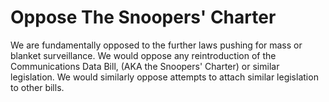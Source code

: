 Oppose The Snoopers' Charter
============================

We are fundamentally opposed to the further laws pushing for mass or 
blanket surveillance. We would oppose any reintroduction of the 
Communications Data Bill, (AKA the Snoopers' Charter) or similar 
legislation. We would similarly oppose attempts to attach similar 
legislation to other bills. 